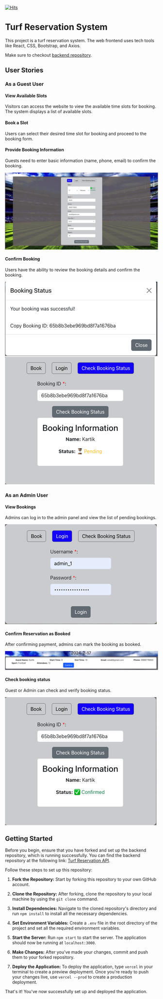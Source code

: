 [![Hits](https://hits.seeyoufarm.com/api/count/incr/badge.svg?url=https%3A%2F%2Fgithub.com%2F10kartik%2Fturf-reservation-web&count_bg=%2379C83D&title_bg=%23555555&icon=&icon_color=%23B81C1C&title=visits&edge_flat=false)](https://hits.seeyoufarm.com)
# Turf Reservation System

This project is a turf reservation system. The web frontend uses tech tools like React, CSS, Bootstrap, and Axios.

Make sure to checkout [backend repository](https://github.com/10kartik/turf-reservation-api).

## User Stories

### As a Guest User

#### View Available Slots
Visitors can access the website to view the available time slots for booking. The system displays a list of available slots.

#### Book a Slot
Users can select their desired time slot for booking and proceed to the booking form.

#### Provide Booking Information
Guests need to enter basic information (name, phone, email) to confirm the booking.

![Available and Book Slots](./public/check_and_book.png)

#### Confirm Booking
Users have the ability to review the booking details and confirm the booking.

![Reservation request confirmed](./public/booking_request_confirmed.png)
![Check Reservation Status](./public/status_pending.png)

### As an Admin User

#### View Bookings
Admins can log in to the admin panel and view the list of pending bookings.

![Admin login panel](./public/admin_login.png)

#### Confirm Reservation as Booked
After confirming payment, admins can mark the booking as booked.

![Admin login panel](./public/confirm_pending_bookings.png)

#### Check booking status
Guest or Admin can check and verify booking status.

![Booking confirmed](./public/booking_confirmed.png)

## Getting Started

Before you begin, ensure that you have forked and set up the backend repository, which is running successfully. You can find the backend repository at the following link: [Turf Reservation API](https://github.com/10kartik/turf-reservation-api).

Follow these steps to set up this repository:

1. **Fork the Repository:** Start by forking this repository to your own GitHub account.

2. **Clone the Repository:** After forking, clone the repository to your local machine by using the `git clone` command.

3. **Install Dependencies:** Navigate to the cloned repository's directory and run `npm install` to install all the necessary dependencies.

4. **Set Environment Variables:** Create a `.env` file in the root directory of the project and set all the required environment variables.

5. **Start the Server:** Run `npm start` to start the server. The application should now be running at `localhost:3000`.

6. **Make Changes:** After you've made your changes, commit and push them to your forked repository.

7. **Deploy the Application:** To deploy the application, type `vercel` in your terminal to create a preview deployment. Once you're ready to push your changes live, use `vercel --prod` to create a production deployment.

That's it! You've now successfully set up and deployed the application.

